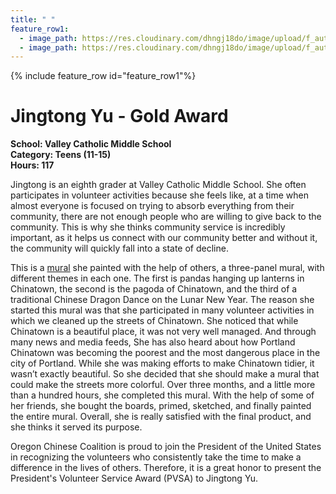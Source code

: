 ```yaml
---
title: " "
feature_row1:
  - image_path: https://res.cloudinary.com/dhngj18do/image/upload/f_auto,q_auto/v1/images/pvsa/2022_Jingtong_Yu
  - image_path: https://res.cloudinary.com/dhngj18do/image/upload/f_auto,q_auto/v1/images/activities/year_2022
---
```


{% include feature_row id="feature_row1"%}

# Jingtong Yu - Gold Award

**School: Valley Catholic Middle School**  
**Category: Teens (11-15)**  
**Hours: 117**  

Jingtong is an eighth grader at Valley Catholic Middle School. She often participates in volunteer activities because she feels like, at a time when almost everyone is focused on trying to absorb everything from their community, there are not enough people who are willing to give back to the community. This is why she thinks community service is incredibly important, as it helps us connect with our community better and without it, the community will quickly fall into a state of decline.

This is a [mural](https://www.facebook.com/photo?fbid=1759184677787425&set=pcb.1759186824453877) she painted with the help of others, a three-panel mural, with different themes in each one. The first is pandas hanging up lanterns in Chinatown, the second is the pagoda of Chinatown, and the third of a traditional Chinese Dragon Dance on the Lunar New Year. The reason she started this mural was that she participated in many volunteer activities in which we cleaned up the streets of Chinatown. She noticed that while Chinatown is a beautiful place, it was not very well managed. And through many news and media feeds, She has also heard about how Portland Chinatown was becoming the poorest and the most dangerous place in the city of Portland. While she was making efforts to make Chinatown tidier, it wasn’t exactly beautiful. So she decided that she should make a mural that could make the streets more colorful. Over three months, and a little more than a hundred hours, she completed this mural. With the help of some of her friends, she bought the boards, primed, sketched, and finally painted the entire mural. Overall, she is really satisfied with the final product, and she thinks it served its purpose. 

Oregon Chinese Coalition is proud to join the President of the United States in recognizing the volunteers who consistently take the time to make a difference in the lives of others. Therefore, it is a great honor to present the President's Volunteer Service Award (PVSA) to Jingtong Yu.
